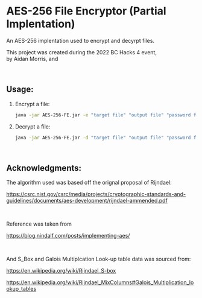 # AES-256 File Encryptor (Partial Implentation)

An AES-256 implentation used to encrypt and decyrpt files.

This project was created during the 2022 BC Hacks 4 event, <br>by Aidan Morris, and 

<br>

## Usage:

1. Encrypt a file:
    ```sh
    java -jar AES-256-FE.jar -e "target file" "output file" "password file.key"
    ```

2. Decrypt a file:
    ```sh
    java -jar AES-256-FE.jar -d "target file" "output file" "password file.key"
    ```

<br>

## Acknowledgments:

The algorithm used was based off the orignal proposal of Rijndael:

https://csrc.nist.gov/csrc/media/projects/cryptographic-standards-and-guidelines/documents/aes-development/rijndael-ammended.pdf

<br>

Reference was taken from

https://blog.nindalf.com/posts/implementing-aes/

<br>

And S_Box and Galois Multiplcation Look-up table data was sourced from:

https://en.wikipedia.org/wiki/Rijndael_S-box

https://en.wikipedia.org/wiki/Rijndael_MixColumns#Galois_Multiplication_lookup_tables 
